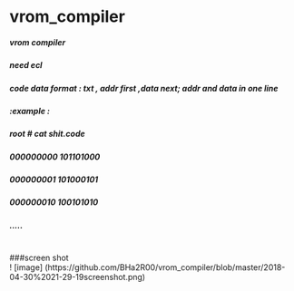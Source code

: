 # vrom_compiler<br>
##### vrom compiler<br>
##### need ecl <br>
##### code data format : txt , addr first ,data next; addr and data in one line<br>
##### :example :<br>
##### root # cat shit.code<br>
##### 000000000 101101000<br>
##### 000000001 101000101<br>
##### 000000010 100101010<br>
##### .....<br>
<br>
###screen shot <br>
! [image] (https://github.com/BHa2R00/vrom_compiler/blob/master/2018-04-30%2021-29-19screenshot.png)

